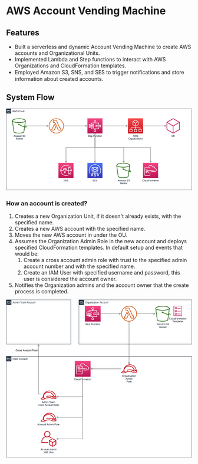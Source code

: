 # AWS Account Vending Machine

## Features
- Built a serverless and dynamic Account Vending Machine to create AWS accounts and Organizational Units. 
- Implemented Lambda and Step functions to interact with AWS Organizations and CloudFormation templates. 
- Employed Amazon S3, SNS, and SES to trigger notiﬁcations and store information about created accounts.

## System Flow
![Architecture](images/AccountVendingMachine.png)

### How an account is created?

1. Creates a new Organization Unit, if it doesn't already exists, with the specified name.
2. Creates a new AWS account with the specified name.
3. Moves the new AWS account in under the OU.
4. Assumes the Organization Admin Role in the new account and deploys specified CloudFormation templates. In default setup and events that would be:
   1. Create a cross account admin role with trust to the specified admin account number and with the specified name.
   2. Create an IAM User with specified username and password, this user is considered the account owner.
5. Notifies the Organization admins and the account owner that the create process is completed. 
  
![Architecture](images/AccountVendingMachine_AccountStructure.png)